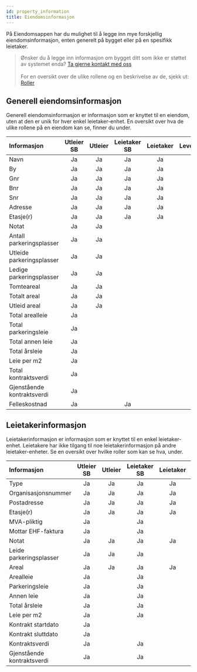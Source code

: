```yaml
---
id: property_information
title: Eiendomsinformasjon
---
```


På Eiendomsappen har du mulighet til å legge inn mye forskjellig eiendomsinformasjon, enten generelt på bygget eller på en spesifikk leietaker.

> Ønsker du å legge inn informasjon om bygget ditt som ikke er støttet av systemet enda? [Ta gjerne kontakt med oss](https://eiendomsappen.com/no/#landing-contact)<br><br>
  For en oversikt over de ulike rollene og en beskrivelse av de, sjekk ut: [Roller](roles)


## Generell eiendomsinformasjon 
Generell eiendomsinformasjon er informasjon som er knyttet til en eiendom, uten at den er unik for hver enkel leietaker-enhet. En oversikt over hva de ulike rollene på en eiendom kan se, finner du under.

| Informasjon | Utleier SB | Utleier | Leietaker SB | Leietaker | Leverandør | Regnes automatisk |
|:----|:----:|:----:|:----:|:----:|:----:|:----:|
| Navn | Ja | Ja | Ja | Ja | Ja |  |
| By | Ja | Ja | Ja | Ja | Ja |  |
| Gnr | Ja | Ja | Ja | Ja | Ja | |
| Bnr | Ja | Ja | Ja | Ja | Ja |  |
| Snr | Ja | Ja | Ja | Ja | Ja |  |
| Adresse | Ja | Ja | Ja | Ja | Ja |  |
| Etasje(r) | Ja | Ja | Ja | Ja | Ja |  |
| Notat | Ja | Ja |  |  |  |  |
| Antall parkeringsplasser | Ja | Ja |  |  |  |  |
| Utleide parkeringsplasser | Ja | Ja |  |  |  | Ja |
| Ledige parkeringsplasser | Ja | Ja |  |  |  | Ja |
| Tomteareal | Ja | Ja |  |  |  |  |
| Totalt areal | Ja | Ja |  |  |  |  |
| Utleid areal | Ja | Ja |  |  |  | Ja |
| Total arealleie | Ja |  |  |  |  | Ja |
| Total parkeringsleie | Ja |  |  |  |  | Ja |
| Total annen leie | Ja |  |  |  |  | Ja |
| Total årsleie | Ja |  |  |  |  | Ja |
| Leie per m2 | Ja |  |  |  |  | Ja |
| Total kontraktsverdi | Ja |  |  |  |  | Ja |
| Gjenstående kontraktsverdi | Ja |  |  |  |  | Ja |
| Felleskostnad | Ja |  | Ja |  |  |  |


## Leietakerinformasjon
Leietakerinformasjon er informasjon som er knyttet til en enkel leietaker-enhet. Leietakere har ikke tilgang til noe leietakerinformasjon på andre leietaker-enheter. Se en oversikt over hvilke roller som kan se hva, under.

| Informasjon | Utleier SB | Utleier | Leietaker SB | Leietaker | Leverandør | Regnes automatisk |
|:----|:----:|:----:|:----:|:----:|:----:|:----:|
| Type | Ja | Ja | Ja | Ja |  |  |
| Organisasjonsnummer | Ja | Ja | Ja | Ja |  |  |
| Postadresse | Ja | Ja | Ja | Ja |  |  |
| Etasje(r) | Ja | Ja | Ja | Ja |  |  |
| MVA-pliktig | Ja |  | Ja |  |  |  |
| Mottar EHF-faktura | Ja |  | Ja |  |  |  |
| Notat | Ja | Ja | Ja | Ja |  |  |
| Leide parkeringsplasser | Ja | Ja | Ja |  |  |  |
| Areal | Ja | Ja | Ja | Ja |  |  |
| Arealleie | Ja |  | Ja |  |  |  |
| Parkeringsleie | Ja |  | Ja |  |  |  |
| Annen leie | Ja |  | Ja |  |  |  |
| Total årsleie | Ja |  | Ja |  |  | Ja |
| Leie per m2 | Ja |  | Ja |  |  | Ja |
| Kontrakt startdato | Ja |  |  |  |  |  |
| Kontrakt sluttdato | Ja |  |  |  |  |  |
| Kontraktsverdi | Ja |  | Ja |  |  | Ja |
| Gjenstående kontraktsverdi | Ja |  | Ja |  |  | Ja |
